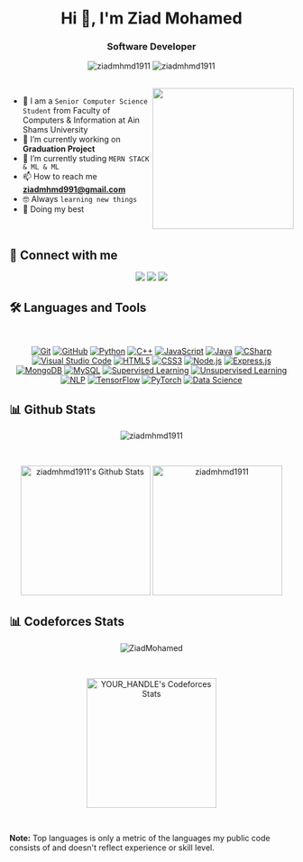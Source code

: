 
<h1 align="center">Hi 👋, I'm Ziad Mohamed</h1>
<h3 align="center">Software Developer</h3>

<p align="center"> <img src="https://komarev.com/ghpvc/?username=ziadmhmd1911&label=Profile%20views&color=0e75b6&style=flat" alt="ziadmhmd1911" />
		   <img src="https://img.shields.io/github/followers/ziadmhmd1911?label=Followers" alt="ziadmhmd1911" />
</p>
<br>
<img align="right" src="https://user-images.githubusercontent.com/63050133/156676671-d5b2e362-97d4-4404-9447-dd71ddfea82f.gif" width = 250px/>

- :school: I am a `Senior Computer Science Student` from Faculty of Computers & Information at Ain Shams University
- 🔭 I’m currently working on **Graduation Project**
- 🌱 I’m currently studing `MERN STACK & ML & ML`
- 📫 How to reach me **ziadmhmd991@gmail.com**
- :nerd_face: Always `learning new things`
- 🐼 Doing my best 

<br>

## 📩 Connect with me
<p align="center">
    <a href="mailto:ziadmhmd991@gmail.com" title="Gmail"><img src="https://img.shields.io/badge/gmail-%23F05033.svg?style=for-the-badge&logo=gmail&logoColor=white"/></a>  
<a href="https://www.facebook.com/profile.php?id=100026070233964" title="Facebook"><img src="https://img.shields.io/badge/Facebook-%231877F2.svg?style=for-the-badge&logo=Facebook&logoColor=white"/></a>
    <a href="https://www.linkedin.com/in/ziad-mohamed1/" title="LinkedIn"><img src="https://img.shields.io/badge/linkedin-%230077B5.svg?style=for-the-badge&logo=linkedin&logoColor=white"/></a>  
</p>

## 🛠 Languages and Tools
<br>
<p align="center">
<a href="https://git-scm.com/" title="Git"><img src="https://img.shields.io/badge/git-%23F05033.svg?style=for-the-badge&logo=git&logoColor=white" alt="Git"></a>
<a href="https://github.com/" title="GitHub"><img src="https://img.shields.io/badge/github-%23121011.svg?style=for-the-badge&logo=github&logoColor=white" alt="GitHub"></a>
<a href="https://www.python.org/" title="Python"><img src="https://img.shields.io/badge/python-3670A0?style=for-the-badge&logo=python&logoColor=ffdd54" alt="Python"></a>
<a href="https://www.cplusplus.com/" title="C++"><img src="https://img.shields.io/badge/C++-%2300599C.svg?style=for-the-badge&logo=c%2B%2B&logoColor=white" alt="C++"></a>
<a href="https://developer.mozilla.org/en-US/docs/Web/JavaScript" title="JavaScript"><img src="https://img.shields.io/badge/JavaScript-%23f7df1e.svg?style=for-the-badge&logo=javascript&logoColor=black" alt="JavaScript"></a>
<a href="https://www.java.com/" title="Java"><img src="https://img.shields.io/badge/Java-%23ED8B00.svg?style=for-the-badge&logo=java&logoColor=white" alt="Java"></a>
<a href="https://docs.microsoft.com/en-us/dotnet/csharp/" title="CSharp"><img src="https://img.shields.io/badge/c%23-%23239120.svg?style=for-the-badge&logo=c-sharp&logoColor=white" alt="CSharp"></a>
<a href="https://code.visualstudio.com/" title="Visual Studio Code"><img src="https://img.shields.io/badge/Visual%20Studio%20Code-0078d7.svg?style=for-the-badge&logo=visual-studio-code&logoColor=white" alt="Visual Studio Code"></a>
<a href="https://www.w3.org/TR/html5/" title="HTML5"><img src="https://img.shields.io/badge/html5-%23E34F26.svg?style=for-the-badge&logo=html5&logoColor=white" alt="HTML5"></a>
<a href="https://www.w3.org/Style/CSS/" title="CSS3"><img src="https://img.shields.io/badge/css3-%23157122B6.svg?style=for-the-badge&logo=css3&logoColor=white" alt="CSS3"></a>
<a href="https://nodejs.org/" title="Node.js"><img src="https://img.shields.io/badge/Node.js-%23339933.svg?style=for-the-badge&logo=node.js&logoColor=white" alt="Node.js"></a>
<a href="https://expressjs.com/" title="Express.js"><img src="https://img.shields.io/badge/Express.js-%23404d59.svg?style=for-the-badge" alt="Express.js"></a>
<a href="https://www.mongodb.com/" title="MongoDB"><img src="https://img.shields.io/badge/MongoDB-%2347A248.svg?style=for-the-badge&logo=mongodb&logoColor=white" alt="MongoDB"></a>
<a href="https://www.mysql.com/" title="MySQL"><img src="https://img.shields.io/badge/MySQL-%234479A1.svg?style=for-the-badge&logo=mysql&logoColor=white" alt="MySQL"></a>
<a href="#" title="Supervised Learning"><img src="https://img.shields.io/badge/Supervised%20Learning-%23008cff.svg?style=for-the-badge" alt="Supervised Learning"></a>
<a href="#" title="Unsupervised Learning"><img src="https://img.shields.io/badge/Unsupervised%20Learning-%23ff6f61.svg?style=for-the-badge" alt="Unsupervised Learning"></a>
<a href="https://en.wikipedia.org/wiki/Natural_language_processing" title="NLP"><img src="https://img.shields.io/badge/NLP-%2346a2f1.svg?style=for-the-badge" alt="NLP"></a>
<a href="https://www.tensorflow.org/" title="TensorFlow"><img src="https://img.shields.io/badge/TensorFlow-%23FF6F61.svg?style=for-the-badge&logo=tensorflow&logoColor=white" alt="TensorFlow"></a>
<a href="https://pytorch.org/" title="PyTorch"><img src="https://img.shields.io/badge/PyTorch-%23EE4C2C.svg?style=for-the-badge&logo=pytorch&logoColor=white" alt="PyTorch"></a>
<a href="https://en.wikipedia.org/wiki/Data_science" title="Data Science"><img src="https://img.shields.io/badge/Data%20Science-%23276DC3.svg?style=for-the-badge" alt="Data Science"></a>
</p>

## 📊 Github Stats
<p align="center"><img src="https://github-readme-streak-stats.herokuapp.com/?user=ziadmhmd1911&theme=tokyonight_duo" alt="ziadmhmd1911" /></p>
  <br/>
  <p align="center">
    <a href="https://github.com/anuraghazra/github-readme-stats">
	    <img alt="ziadmhmd1911's Github Stats" src="https://github-readme-stats.vercel.app/api?username=ziadmhmd1911&show_icons=true&count_private=true&locale=en&theme=tokyonight&layout=compact" height="230px"/></a>
	  <img src="https://github-readme-stats.vercel.app/api/top-langs?username=ziadmhmd1911&langs_count=10&show_icons=true&locale=en&theme=tokyonight" alt="ziadmhmd1911" height="230px"/>
<br/>

## 📊 Codeforces Stats

<p align="center"><img src="https://cp-logo.vercel.app/codeforces/ZiadMohamed?style=plastic" alt="ZiadMohamed" /></p>
<br/>

<p align="center">
    <a href="https://codeforces.com/profile/ZiadMohamed">
	    <img alt="YOUR_HANDLE's Codeforces Stats" src="https://cf.leed.at?id=ZiadMohamed&legend=true" height="230px"/>
    </a>
</p>
<br/>

  <b>Note:</b> Top languages is only a metric of the languages my public code consists of and doesn't reflect experience or skill level.
  </p>
  


